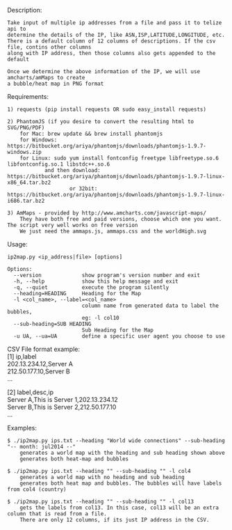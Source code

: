 Description:

    Take input of multiple ip addresses from a file and pass it to telize api to
    determine the details of the IP, like ASN,ISP,LATITUDE,LONGITUDE, etc.
    There is a default column of 12 columns of descriptions. If the csv file, contins other columns
    along with IP address, then those columns also gets appended to the default

    Once we determine the above information of the IP, we will use amcharts/amMaps to create
    a bubble/heat map in PNG format

Requirements:

    1) requests (pip install requests OR sudo easy_install requests)

    2) PhantomJS (if you desire to convert the resulting html to SVG/PNG/PDF)
        for Mac: brew update && brew install phantomjs
        for Windows: https://bitbucket.org/ariya/phantomjs/downloads/phantomjs-1.9.7-windows.zip
        for Linux: sudo yum install fontconfig freetype libfreetype.so.6 libfontconfig.so.1 libstdc++.so.6
                and then download: https://bitbucket.org/ariya/phantomjs/downloads/phantomjs-1.9.7-linux-x86_64.tar.bz2
                        or 32bit: https://bitbucket.org/ariya/phantomjs/downloads/phantomjs-1.9.7-linux-i686.tar.bz2

    3) AmMaps - provided by http://www.amcharts.com/javascript-maps/
        They have both free and paid versions, choose which one you want. The script very well works on free version
        We just need the ammaps.js, ammaps.css and the worldHigh.svg

Usage:

    ip2map.py <ip_address|file> [options]

    Options:
      --version             show program's version number and exit
      -h, --help            show this help message and exit
      -q, --quiet           execute the program silently
      --heading=HEADING     Heading for the Map
      -l <col_name>, --label=<col_name>
                            column name from generated data to label the bubbles,
                            eg: -l col10
      --sub-heading=SUB HEADING
                            Sub Heading for the Map
      -u UA, --ua=UA        define a specific user agent you choose to use

CSV File format example:<br/>
[1] ip,label<br/>
    202.13.234.12,Server A<br/>
    212.50.177.10,Server B<br/>
    ...<br/>

[2] label,desc,ip<br/>
    Server A,This is Server 1,202.13.234.12<br/>
    Server B,This is Server 2,212.50.177.10<br/>
    ...<br/>

Examples:

    $ ./ip2map.py ips.txt --heading "World wide connections" --sub-heading "-- month: jul2014 --"
        generates a world map with the heading and sub heading shown above
        generates both heat-map and bubbles

    $ ./ip2map.py ips.txt --heading "" --sub-heading "" -l col4
        generates a world map with no heading and sub heading
        generates both heat map and bubbles. The bubbles will have labels from col4 (country)

    $ ./ip2map.py ips.txt --heading "" --sub-heading "" -l col13
        gets the labels from col13. In this case, col13 will be an extra column that is read from a file.
        There are only 12 columns, if its just IP address in the CSV.
